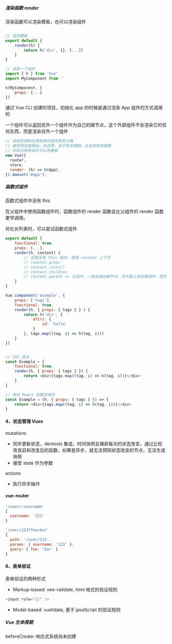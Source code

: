 ##### 渲染函数 render

渲染函数可以渲染模板，也可以渲染组件

```js

// 渲染模板
export default {
    render(h) {
        return h('div', {}, [...])
    }
}

// 渲染一个组件
import { h } from 'Vue'
import MyComponent from ''

h(MyComponent, {
    props: {...}
})
```

通过 Vue CLI 创建的项目，初始化 app 的时候是通过渲染 App 组件的方式调用的

一个组件可以返回另外一个组件作为自己的跟节点，这个外部组件不会渲染它的任何东西，而是渲染另外一个组件

```js
// 将根实例和应用程序的组件职责分离
// 根实例挂载路由，状态等，由于技术限制，无法实现热重载
// 应哟过程序组件可以热重载
new Vue({
  router,
  store,
  render: (h) => h(App),
}).$mount('#app');
```

##### 函数式组件

函数式组件中没有 this

在父组件中使用函数组件时，函数组件的 render 函数会比父组件的 render 函数更早调用。

优化长列表时，可以尝试函数式组件

```js
export default {
    functional: true,
    props: [...],
    render(h, context) {
        // 这里没有 this 指向，使用 context 上下文
        // conetxt.props
        // context.slots()
        // context.children
        // context.parent => 父组件，一般会指向根节点，而不是上级包裹组件，因为它比上级包裹组件渲染的早
    }
}

Vue.component('example', {
    props: ['tags'],
    functional: true,
    render(h, { props: { tags } } ) {
        return h('div', {
            attrs: {
                id: 'hello'
            }
        }, tags.map((tag, i) => h(tag, i)))
    }
})


// JSX 语法
const Example = {
    functional: true,
    render(h, { props: { tags } }) {
        return <div>{tags.map((tag, i) => h(tag, i))}</div>
    }
}

// 类似 React 函数式组件
const Example = (h, { props: { tags } }) => {
    return <div>{tags.map((tag, i) => h(tag, i))}</div>
}
```

#### 4、状态管理 Vuex

mutations

+ 同步更新状态，devtools 集成，时间快照会捕获每次的状态改变，通过比较改变前和改变后的函数，如果是异步，就无法预知状态改变的节点，无法生成快照
+ 接受 state 作为参数

actions

+ 执行异步操作

#### vue-router

```js
'/user/:username'
{
  username: '123'
}

'/user/123?foo=bar'
{
  path: '/user/123',
  params: { username: '123' },
  query: { foo: 'bar' }
}
```

#### 6、表单验证

表单验证的两种形式

+ Markup-based: vee-validate, html 格式的验证规则

```js
<input rule="{}" />
```

+ Model-based: vuelidate, 基于 javaScript 的验证规则

##### Vue 生命周期

beforeCreate: 响应式系统尚未创建
